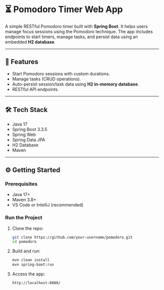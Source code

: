 # ⏳ Pomodoro Timer Web App

A simple RESTful Pomodoro timer built with **Spring Boot**. It helps users manage focus sessions using the Pomodoro technique. The app includes endpoints to start timers, manage tasks, and persist data using an embedded **H2 database**.

---

## 🚀 Features

- Start Pomodoro sessions with custom durations.
- Manage tasks (CRUD operations).
- Auto-persist session/task data using **H2 in-memory database**.
- RESTful API endpoints.

---

## 🛠️ Tech Stack

- Java 17
- Spring Boot 3.3.5
- Spring Web
- Spring Data JPA
- H2 Database
- Maven

---

## ⚙️ Getting Started

### Prerequisites

- Java 17+
- Maven 3.8+
- VS Code or IntelliJ (recommended)

### Run the Project

1. Clone the repo:
   ```bash
   git clone https://github.com/your-username/pomodoro.git
   cd pomodoro

2. Build and run:
   ```bash
   mvn clean install
   mvn spring-boot:run

3. Access the app:
   ```arduino
   http://localhost:8080/
